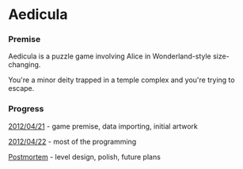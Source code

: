 Aedicula
========

### Premise
Aedicula is a puzzle game involving Alice in Wonderland-style size-changing.

You're a minor deity trapped in a temple complex and you're trying to escape.

### Progress
[2012/04/21](http://www.ludumdare.com/compo/2012/04/21/aedicula-first-night-progress/) - game premise, data importing, initial artwork

[2012/04/22](http://www.ludumdare.com/compo/2012/04/22/aedicula-end-of-day-2-progress/) - most of the programming

[Postmortem](http://www.ludumdare.com/compo/2012/05/05/aedicula-postmortem/) - level design, polish, future plans

